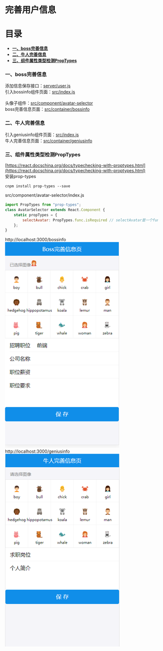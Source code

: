 # 完善用户信息

# 目录
- [**一、boss完善信息**](#一、boss完善信息)
- [**二、牛人完善信息**](#二、牛人完善信息)
- [**三、组件属性类型检测PropTypes**](#三、组件属性类型检测PropTypes)


### <a id="一、boss完善信息"></a>一、boss完善信息
添加信息保存接口：[server/user.js](https://github.com/ccyinghua/imooc-react-chat/blob/master/server/user.js)
<br/>
引入bossinfo组件页面：[src/index.js](https://github.com/ccyinghua/imooc-react-chat/blob/master/src/index.js)
<br/>
<br/>
头像子组件：[src/component/avatar-selector](https://github.com/ccyinghua/imooc-react-chat/blob/master/src/component/avatar-selector/index.js)
<br/>
boss完善信息页面：[src/container/bossinfo](https://github.com/ccyinghua/imooc-react-chat/blob/master/src/container/bossinfo/index.js)


### <a id="二、牛人完善信息"></a>二、牛人完善信息
引入geniusinfo组件页面：[src/index.js](https://github.com/ccyinghua/imooc-react-chat/blob/master/src/index.js)
<br/>
牛人完善信息页面：[src/container/geniusinfo](https://github.com/ccyinghua/imooc-react-chat/blob/master/src/container/geniusinfo/index.js)


### <a id="三、组件属性类型检测PropTypes"></a>三、组件属性类型检测PropTypes
[https://react.docschina.org/docs/typechecking-with-proptypes.html](https://react.docschina.org/docs/typechecking-with-proptypes.html)
<br/>
安装prop-types
```
cnpm install prop-types --save
```

src/component/avatar-selector/index.js
```javascript
import PropTypes from "prop-types";
class AvatarSelector extends React.Component {
	static propTypes = {
		selectAvatar: PropTypes.func.isRequired // selectAvatar是一个function,且必传
	};
}
```

http://localhost:3000/bossinfo<br/>
![](./resource/02_userInfo/1.png)
<br/>
http://localhost:3000/geniusinfo<br/>
![](./resource/02_userInfo/2.png)

